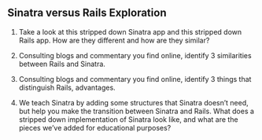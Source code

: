 ## Sinatra versus Rails Exploration

1. Take a look at this stripped down Sinatra app and this stripped down Rails app. How are they different and how are they similar?

2. Consulting blogs and commentary you find online, identify 3 similarities between Rails and Sinatra.

3. Consulting blogs and commentary you find online, identify 3 things that distinguish Rails, advantages.

4. We teach Sinatra by adding some structures that Sinatra doesn’t need, but help you make the transition between Sinatra and Rails. What does a stripped down implementation of Sinatra look like, and what are the pieces we’ve added for educational purposes?
